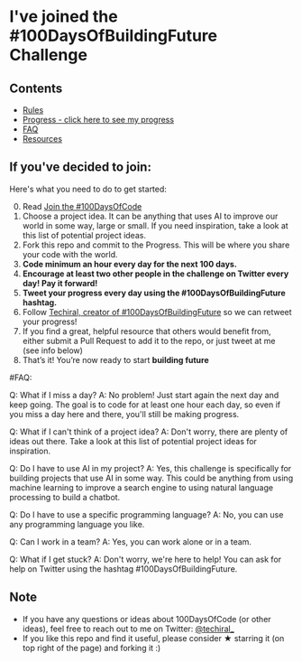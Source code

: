 # I've joined the #100DaysOfBuildingFuture Challenge

## Contents

* [Rules](rules.md)
* [Progress - click here to see my progress](progress.md)
* [FAQ](FAQ.md)
* [Resources](resources.md)

## If you've decided to join:

Here's what you need to do to get started:

0.  Read [Join the #100DaysOfCode](https://techiral.medium.com/join-the-100daysofbuildingfuture-2dfee22f32c2)
1. Choose a project idea. It can be anything that uses AI to improve our world in some way, large or small. If you need inspiration, take a look at this list of potential project ideas.
2.  Fork this repo and commit to the Progress. This will be where you share your code with the world.
3.  **Code minimum an hour every day for the next 100 days.**
4.  **Encourage at least two other people in the challenge on Twitter every day! Pay it forward!**
7.  **Tweet your progress every day using the #100DaysOfBuildingFuture hashtag.**
8.  Follow [Techiral, creator of #100DaysOfBuildingFuture](https://twitter.com/techiral_) so we can retweet your progress!
9.  If you find a great, helpful resource that others would benefit from, either submit a Pull Request to add it to the repo, or just tweet at me (see info below)
10. That’s it! You’re now ready to start **building future**

#FAQ:

Q: What if I miss a day?
A: No problem! Just start again the next day and keep going. The goal is to code for at least one hour each day, so even if you miss a day here and there, you'll still be making progress.

Q: What if I can't think of a project idea?
A: Don't worry, there are plenty of ideas out there. Take a look at this list of potential project ideas for inspiration.

Q: Do I have to use AI in my project?
A: Yes, this challenge is specifically for building projects that use AI in some way. This could be anything from using machine learning to improve a search engine to using natural language processing to build a chatbot.

Q: Do I have to use a specific programming language?
A: No, you can use any programming language you like.

Q: Can I work in a team?
A: Yes, you can work alone or in a team.

Q: What if I get stuck?
A: Don't worry, we're here to help! You can ask for help on Twitter using the hashtag #100DaysOfBuildingFuture.


## Note

* If you have any questions or ideas about 100DaysOfCode (or other ideas), feel free to reach out to me on Twitter: [@techiral_](https://twitter.com/techiral_)
* If you like this repo and find it useful, please consider &#9733; starring it (on top right of the page) and forking it :)
